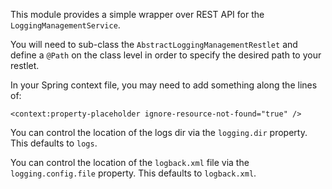 This module provides a simple wrapper over REST API for the `LoggingManagementService`.

You will need to sub-class the `AbstractLoggingManagementRestlet` and define a `@Path` on the class level
in order to specify the desired path to your restlet.

In your Spring context file, you may need to add something along the lines of:

    <context:property-placeholder ignore-resource-not-found="true" />

You can control the location of the logs dir via the `logging.dir` property. This defaults to `logs`.

You can control the location of the `logback.xml` file via the `logging.config.file` property. This defaults to `logback.xml`.
